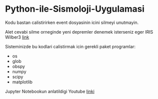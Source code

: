 # Python-ile-Sismoloji-Uygulamasi

Kodu bastan calistirirken event dosyasinin icini silmeyi unutmayin.

Alet cevabi silme orneginde yeni depremler denemek isterseniz eger IRIS Wilber3 [link](http://ds.iris.edu/wilber3/find_event)

Sisteminizde bu kodlari calistirmak icin gerekli paket programlar:

* os
* glob
* obspy
* numpy
* scipy
* matplotlib

Jupyter Notebookun anlatildigi Youtube [linki](https://youtu.be/I7oTUbzxF7U)
